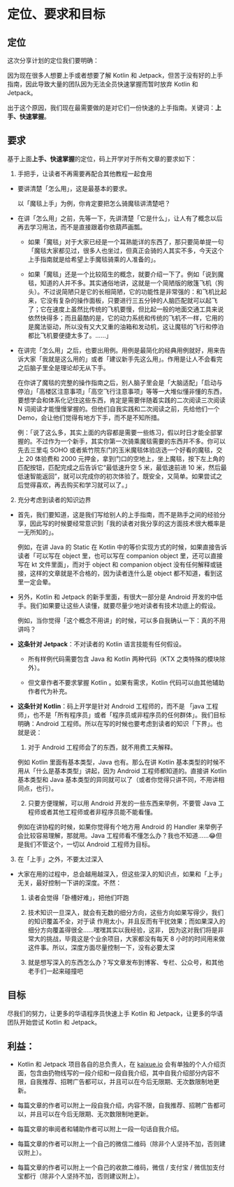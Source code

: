 # 定位、要求和目标

## 定位

这次分享计划的定位我们要明确：

因为现在很多人想要上手或者想要了解 Kotlin 和 Jetpack，但苦于没有好的上手指南，因此导致大量的团队因为无法全员快速掌握而暂时放弃 Kotlin 和 Jetpack。

出于这个原因，我们现在最需要做的是对它们一份快速的上手指南。关键词：**上手、快速掌握**。

## 要求

基于上面**上手、快速掌握**的定位，码上开学对于所有文章的要求如下：

1. 手把手，让读者不再需要再配合其他教程一起食用

  - 要讲清楚「怎么用」，这是最基本的要求。
  
    以「魔毯上手」为例，你肯定要把怎么骑魔毯讲清楚吧？

  - 在讲「怎么用」之前，先等一下，先讲清楚「它是什么」，让人有了概念以后再去学习用法，而不是直接跟着你依葫芦画瓢。
  
    - 如果「魔毯」对于大家已经是一个耳熟能详的东西了，那只要简单提一句「魔毯大家都见过，很多人也坐过，但真正会骑的人其实不多，今天这个上手指南就是给希望上手魔毯骑乘的人准备的」。
    
    - 如果「魔毯」还是一个比较陌生的概念，就要介绍一下了。例如「说到魔毯，知道的人并不多。其实通俗地讲，这就是一个简陋版的敞篷飞机（狗头）。不过说简陋只是它的长相简陋，它的功能性是非常强的：和飞机比起来，它没有复杂的操作面板，只要进行三五分钟的人脑匹配就可以起飞了；它在速度上虽然比传统的飞机要慢，但比起一般的地面交通工具来说依然快得多；而且最酷的是，它的动力系统和传统的飞机不一样，它用的是魔法驱动，所以没有又大又重的油箱和发动机，这让魔毯的飞行和停泊都比飞机要便捷太多了。……」
  
  - 在讲完「怎么用」之后，也要出用例。用例是最简化的经典用例就好，用来告诉大家「我就是这么用的」或者「建议新手先这么用」。作用是让人不会看完之后脑子里全是理论却无从下手。
  
    在你讲了魔毯的完整的操作指南之后，别人脑子里会是「大脑适配」「启动与停泊」「高楼区注意事项」「高空飞行注意事项」等等一大堆似懂非懂的东西，要想学会和体系化记住这些东西，肯定是需要伴随着实践的二次阅读三次阅读 N 词阅读才能慢慢掌握的。但他们自我实践和二次阅读之前，先给他们一个 Demo，会让他们觉得有地方下手，而不是不知所措。
    
    例：「说了这么多，其实上面的内容都是需要一些练习，假以时日才能全部掌握的。不过作为一个新手，其实你第一次骑乘魔毯需要的东西并不多。你可以先去三里屯 SOHO 或者紫竹院东门的玉米魔毯体验店选一个好看的魔毯，交上 20 体验费和 2000 元押金，拿到门口的空地上，坐上魔毯，按下左上角的匹配按钮，匹配完成之后告诉它“最低速升空 5 米，最低速前进 10 米，然后最低速智能返回”，就可以完成你的初次体验了。既安全，又简单。如果尝试之后觉得喜欢，再去购买和学习就可以了。」
    
2. 充分考虑到读者的知识边界

  - 首先，我们要知道，这是我们写给别人的上手指南，而不是熟手之间的经验分享，因此写的时候要经常意识到「我的读者对我分享的这方面技术很大概率是一无所知的」。
  
    例如，在讲 Java 的 Static 在 Kotlin 中的等价实现方式的时候，如果直接告诉读者「可以写在 object 里，也可以写在 companion object 里，还可以直接写在 kt 文件里面」，而对于 object 和 companion object 没有任何解释或链接，这样的文章就是不合格的，因为读者连什么是 object 都不知道，看到这里一定会晕。
  
  - 另外，Kotlin 和 Jetpack 的新手里面，有很大一部分是 Android 开发的中低手。我们如果要让这些人读懂，就要尽量少地对读者有技术功底上的假设。
  
    例如，当你觉得「这个概念不用讲」的时候，可以多自我确认一下：真的不用讲吗？
      
  - **这条针对 Jetpack**：不对读者的 Kotlin 语言技能有任何假设。
  
    - 所有样例代码需要包含 Java 和 Kotlin 两种代码（KTX 之类特殊的模块除外）。
    
    - 但文章作者不要求掌握 Kotlin 。如果有需求，Kotlin 代码可以由其他辅助作者代为补充。
    
  - **这条针对 Kotlin**：码上开学是针对 Android 工程师的，而不是 「java 工程师」，也不是「所有程序员」或者「程序员或非程序员的任何群体」。我们目标明确：Android 工程师。所以在写的时候也要考虑到读者的知识「下界」。也就是说：
  
    1. 对于 Android 工程师会了的东西，就不用费工夫解释。
    
      例如 Kotlin 里面有基本类型，Java 也有。那么在讲 Kotlin 基本类型的时候不用从「什么是基本类型」讲起，因为 Android 工程师都知道的。直接讲 Kotlin 基本类型和 Java 基本类型的异同就可以了（或者你觉得只讲不同，不用讲相同点，也行）。
      
    2. 只要方便理解，可以用 Android 开发的一些东西来举例，不要管 Java 工程师或者其他工程师或者非程序员能不能看懂。
    
      例如在讲协程的时候，如果你觉得有个地方用 Android 的 Handler 来举例子会比较容易理解，那就用。Java 工程师看不懂怎么办？我也不知道……😂但是我们不管这个，一切以 Android 工程师为目标。
    
3. 在「上手」之外，不要太过深入

  - 大家在用的过程中，总会越用越深入，但这些深入的知识点，如果和「上手」无关，最好控制一下讲的深度。不然：
  
    1. 读者会觉得「卧槽好难」，把他们吓跑
    
    2. 技术知识一旦深入，就会有无数的细分方向，这些方向如果写得少，我们的知识覆盖不全，对于读 作用太小，并且反而有干扰效果；而如果深入的细分方向覆盖得很全……嘿嘿其实以我经验，这非，  因为这对我们将是非常大的挑战，毕竟这是个业余项目，大家都没有每天 8 小时的时间用来做这件事。所以，深度方面尽量控制一下，没有必要太深
    
    3. 就是想写深入的东西怎么办？写文章发布到博客、专栏、公众号，和其他老手们一起来碰撞吧

## 目标

尽我们的努力，让更多的华语程序员快速上手 Kotlin 和 Jetpack，让更多的华语团队开始尝试 Kotlin 和 Jetpack。

## 利益：

- Kotlin 和 Jetpack 项目各自的总负责人，在 [kaixue.io](https://kaixue.io) 会有单独的个人介绍页面，包含由扔物线写的一段介绍和一段自我介绍，其中自我介绍部分内容不限，自我推荐、招聘广告都可以，并且可以在今后无限期、无次数限制地更新。

- 每篇文章的作者可以附上一段自我介绍，内容不限，自我推荐、招聘广告都可以，并且可以在今后无限期、无次数限制地更新。
  
- 每篇文章的审阅者和辅助作者可以附上一段一句话自我介绍。
  
- 每篇文章的作者可以附上一个自己的微信二维码（除非个人坚持不加，否则建议附上）。
  
- 每篇文章的作者可以附上一个自己的收款二维码，微信 / 支付宝 / 微信加支付宝都行（除非个人坚持不加，否则建议附上）。
